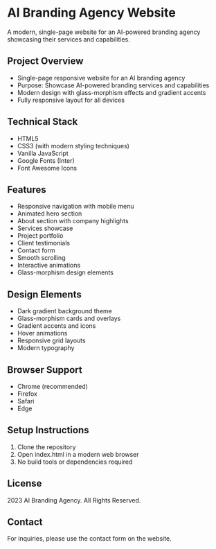 # AI Branding Agency Website

A modern, single-page website for an AI-powered branding agency showcasing their services and capabilities.

## Project Overview

- Single-page responsive website for an AI branding agency
- Purpose: Showcase AI-powered branding services and capabilities
- Modern design with glass-morphism effects and gradient accents
- Fully responsive layout for all devices

## Technical Stack

- HTML5
- CSS3 (with modern styling techniques)
- Vanilla JavaScript
- Google Fonts (Inter)
- Font Awesome Icons

## Features

- Responsive navigation with mobile menu
- Animated hero section
- About section with company highlights
- Services showcase
- Project portfolio
- Client testimonials
- Contact form
- Smooth scrolling
- Interactive animations
- Glass-morphism design elements

## Design Elements

- Dark gradient background theme
- Glass-morphism cards and overlays
- Gradient accents and icons
- Hover animations
- Responsive grid layouts
- Modern typography

## Browser Support

- Chrome (recommended)
- Firefox
- Safari
- Edge

## Setup Instructions

1. Clone the repository
2. Open index.html in a modern web browser
3. No build tools or dependencies required

## License

 2023 AI Branding Agency. All Rights Reserved.

## Contact
For inquiries, please use the contact form on the website.
